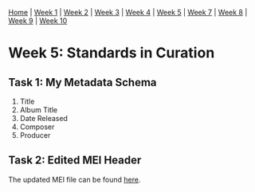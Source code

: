 [Home](README.md) | [Week 1](week1.md) | [Week 2](week2.md) | [Week 3](week3.md) | [Week 4](week4.md) | [Week 5](week5.md) | [Week 7](week7.md) | [Week 8](week8.md) | [Week 9](week9.md) | [Week 10](week10.md)

# Week 5: Standards in Curation
## Task 1: My Metadata Schema
1. Title
2. Album Title
3. Date Released
4. Composer
5. Producer

## Task 2: Edited MEI Header
The updated MEI file can be found [here](data/mirrorball_update.mei).
